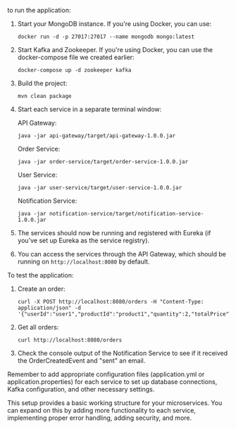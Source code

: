 to run the application:

1. Start your MongoDB instance. If you're using Docker, you can use:
   ```
   docker run -d -p 27017:27017 --name mongodb mongo:latest
   ```

2. Start Kafka and Zookeeper. If you're using Docker, you can use the docker-compose file we created earlier:
   ```
   docker-compose up -d zookeeper kafka
   ```

3. Build the project:
   ```
   mvn clean package
   ```

4. Start each service in a separate terminal window:

   API Gateway:
   ```
   java -jar api-gateway/target/api-gateway-1.0.0.jar
   ```

   Order Service:
   ```
   java -jar order-service/target/order-service-1.0.0.jar
   ```

   User Service:
   ```
   java -jar user-service/target/user-service-1.0.0.jar
   ```

   Notification Service:
   ```
   java -jar notification-service/target/notification-service-1.0.0.jar
   ```

5. The services should now be running and registered with Eureka (if you've set up Eureka as the service registry).

6. You can access the services through the API Gateway, which should be running on `http://localhost:8080` by default.

To test the application:

1. Create an order:
   ```
   curl -X POST http://localhost:8080/orders -H "Content-Type: application/json" -d '{"userId":"user1","productId":"product1","quantity":2,"totalPrice":100.00}'
   ```

2. Get all orders:
   ```
   curl http://localhost:8080/orders
   ```

3. Check the console output of the Notification Service to see if it received the OrderCreatedEvent and "sent" an email.

Remember to add appropriate configuration files (application.yml or application.properties) for each service to set up database connections, Kafka configuration, and other necessary settings.

This setup provides a basic working structure for your microservices. You can expand on this by adding more functionality to each service, implementing proper error handling, adding security, and more.